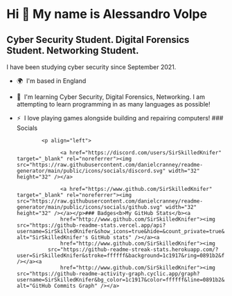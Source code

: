 Hi 👋 My name is Alessandro Volpe
=================================

Cyber Security Student. Digital Forensics Student. Networking Student.
----------------------------------------------------------------------

I have been studying cyber security since September 2021.

*   🌍  I'm based in England
*   🧠  I'm learning Cyber Security, Digital Forensics, Networking. I am attempting to learn programming in as many languages as possible!
*   ⚡  I love playing games alongside building and repairing computers!
                  ### Socials
                  
                  
                <p align="left">
                          
                      <a href="https://discord.com/users/SirSkilledKnifer" target="_blank" rel="noreferrer"><img src="https://raw.githubusercontent.com/danielcranney/readme-generator/main/public/icons/socials/discord.svg" width="32" height="32" /></a>
                          
                      <a href="https://www.github.com/SirSkilledKnifer" target="_blank" rel="noreferrer"><img src="https://raw.githubusercontent.com/danielcranney/readme-generator/main/public/icons/socials/github.svg" width="32" height="32" /></a></p>### Badges<b>My GitHub Stats</b><a
                      href="http://www.github.com/SirSkilledKnifer"><img src="https://github-readme-stats.vercel.app/api?username=SirSkilledKnifer&show_icons=true&hide=&count_private=true&title_color=0891b2&text_color=ffffff&icon_color=0891b2&bg_color=1c1917&hide_border=true&show_icons=true" alt="SirSkilledKnifer's GitHub stats" /></a><a
                      href="http://www.github.com/SirSkilledKnifer"><img
                  src="https://github-readme-streak-stats.herokuapp.com/?user=SirSkilledKnifer&stroke=ffffff&background=1c1917&ring=0891b2&fire=0891b2&currStreakNum=ffffff&currStreakLabel=0891b2&sideNums=ffffff&sideLabels=ffffff&dates=ffffff&hide_border=true" /></a><a
                      href="http://www.github.com/SirSkilledKnifer"><img src="https://github-readme-activity-graph.cyclic.app/graph?username=SirSkilledKnifer&bg_color=1c1917&color=ffffff&line=0891b2&point=ffffff&area_color=1c1917&area=true&hide_border=true&custom_title=GitHub%20Commits%20Graph" alt="GitHub Commits Graph" /></a>
